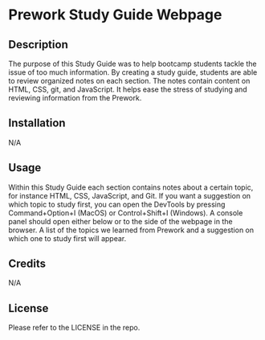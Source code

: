 # Prework Study Guide Webpage

## Description

The purpose of this Study Guide was to help bootcamp students tackle the issue of too much information. By creating a study guide, students are able to review organized notes on each section. The notes contain content on HTML, CSS, git, and JavaScript. It helps ease the stress of studying and reviewing information from the Prework. 


## Installation

N/A


## Usage

Within this Study Guide each section contains notes about a certain topic, for instance HTML, CSS, JavaScript, and Git. If you want a suggestion on which topic to study first, you can open the DevTools by pressing Command+Option+I (MacOS) or Control+Shift+I (Windows). A console panel should open either below or to the side of the webpage in the browser. A list of the topics we learned from Prework and a suggestion on which one to study first will appear.  


## Credits

N/A

## License

Please refer to the LICENSE in the repo. 
